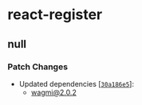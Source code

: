 # react-register

## null

### Patch Changes

- Updated dependencies [[`30a186e5`](https://github.com/wevm/wagmi/commit/30a186e53d1135657d04f72f40d1c27186025370)]:
  - wagmi@2.0.2
